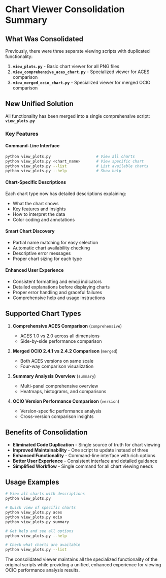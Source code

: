 # Chart Viewer Consolidation Summary

## What Was Consolidated

Previously, there were three separate viewing scripts with duplicated
functionality:

1. **`view_plots.py`** - Basic chart viewer for all PNG files
2. **`view_comprehensive_aces_chart.py`** - Specialized viewer for ACES
   comparison
3. **`view_merged_ocio_chart.py`** - Specialized viewer for merged OCIO
   comparison

## New Unified Solution

All functionality has been merged into a single comprehensive script:
**`view_plots.py`**

### Key Features

#### Command-Line Interface

```bash
python view_plots.py                    # View all charts
python view_plots.py <chart_name>       # View specific chart
python view_plots.py --list             # List available charts
python view_plots.py --help             # Show help
```

#### Chart-Specific Descriptions

Each chart type now has detailed descriptions explaining:

- What the chart shows
- Key features and insights
- How to interpret the data
- Color coding and annotations

#### Smart Chart Discovery

- Partial name matching for easy selection
- Automatic chart availability checking
- Descriptive error messages
- Proper chart sizing for each type

#### Enhanced User Experience

- Consistent formatting and emoji indicators
- Detailed explanations before displaying charts
- Proper error handling and graceful failures
- Comprehensive help and usage instructions

## Supported Chart Types

1. **Comprehensive ACES Comparison** (`comprehensive`)
   - ACES 1.0 vs 2.0 across all dimensions
   - Side-by-side performance comparison

2. **Merged OCIO 2.4.1 vs 2.4.2 Comparison** (`merged`)
   - Both ACES versions on same scale
   - Four-way comparison visualization

3. **Summary Analysis Overview** (`summary`)
   - Multi-panel comprehensive overview
   - Heatmaps, histograms, and comparisons

4. **OCIO Version Performance Comparison** (`version`)
   - Version-specific performance analysis
   - Cross-version comparison insights

## Benefits of Consolidation

- **Eliminated Code Duplication** - Single source of truth for chart viewing
- **Improved Maintainability** - One script to update instead of three
- **Enhanced Functionality** - Command-line interface with rich options
- **Better User Experience** - Consistent interface and detailed guidance
- **Simplified Workflow** - Single command for all chart viewing needs

## Usage Examples

```bash
# View all charts with descriptions
python view_plots.py

# Quick view of specific charts
python view_plots.py aces
python view_plots.py ocio
python view_plots.py summary

# Get help and see all options
python view_plots.py --help

# Check what charts are available
python view_plots.py --list
```

The consolidated viewer maintains all the specialized functionality of the
original scripts while providing a unified, enhanced experience for viewing
OCIO performance analysis results.
